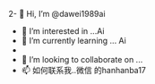 2- 👋 Hi, I’m  @dawei1989ai
- 👀 I’m interested in ...Ai
- 🌱 I’m currently learning ...   Ai
- 
- 💞️ I’m looking to collaborate on ...
- 📫 如何联系我..微信
的hanhanba17
<!---
dawei1989ai/dawei1989ai is a ✨ special ✨ repository because its `README.md` (this file) appears on your GitHub profile.
You can click the Preview link to take a look at your changes.
--->

